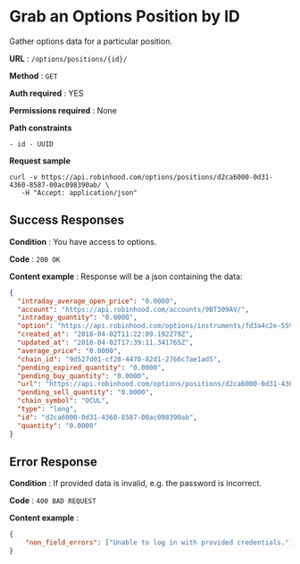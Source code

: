 # Grab an Options Position by ID

Gather options data for a particular position.

**URL** : `/options/positions/{id}/`

**Method** : `GET`

**Auth required** : YES

**Permissions required** : None

**Path constraints**

    - id - UUID

**Request sample**

```
curl -v https://api.robinhood.com/options/positions/d2ca6000-0d31-4360-8587-00ac098390ab/ \
   -H "Accept: application/json"
```

## Success Responses

**Condition** : You have access to options.

**Code** : `200 OK`

**Content example** : Response will be a json containing the data:

```json
{
  "intraday_average_open_price": "0.0000",
  "account": "https://api.robinhood.com/accounts/9BT309AV/",
  "intraday_quantity": "0.0000",
  "option": "https://api.robinhood.com/options/instruments/fd3a4c2e-559b-4509-a4dc-afdaa7d68625/",
  "created_at": "2018-04-02T11:22:09.192279Z",
  "updated_at": "2018-04-02T17:39:11.341765Z",
  "average_price": "0.0000",
  "chain_id": "9d527d01-cf28-4470-82d1-2766c7ae1ad5",
  "pending_expired_quantity": "0.0000",
  "pending_buy_quantity": "0.0000",
  "url": "https://api.robinhood.com/options/positions/d2ca6000-0d31-4360-8587-00ac098390ab/",
  "pending_sell_quantity": "0.0000",
  "chain_symbol": "OCUL",
  "type": "long",
  "id": "d2ca6000-0d31-4360-8587-00ac098390ab",
  "quantity": "0.0000"
}
```

## Error Response

**Condition** : If provided data is invalid, e.g. the password is incorrect.

**Code** : `400 BAD REQUEST`

**Content example** :

```json
{
    "non_field_errors": ["Unable to log in with provided credentials."]
}
```

